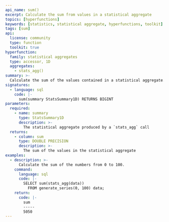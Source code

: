 ```yaml
---
api_name: sum()
excerpt: Calculate the sum from values in a statistical aggregate
topics: [hyperfunctions]
keywords: [statistics, statistical aggregate, hyperfunctions, toolkit]
tags: [sum]
api:
  license: community
  type: function
  toolkit: true
hyperfunction:
  family: statistical aggregates
  type: accessor, 1D
  aggregates:
    - stats_agg()
summary: >-
  Calculate the sum of the values contained in a statistical aggregate.
signatures:
  - language: sql
    code: |-
      sum(summary StatsSummary1D) RETURNS BIGINT
parameters:
  required:
    - name: summary
      type: StatsSummary1D
      description: >-
        The statistical aggregate produced by a `stats_agg` call
  returns:
    - column: sum
      type: DOUBLE PRECISION
      description: >-
        The sum of the values in the statistical aggregate
examples:
  - description: >-
      Calculate the sum of the numbers from 0 to 100.
    command:
      language: sql
      code: |-
        SELECT sum(stats_agg(data))
          FROM generate_series(0, 100) data;
    return:
      code: |-
        sum
        -----
        5050
---
```


